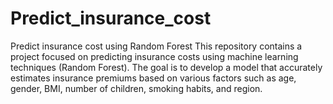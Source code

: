 # Predict_insurance_cost
Predict insurance cost using Random Forest
This repository contains a project focused on predicting insurance costs using machine learning techniques (Random Forest). The goal is to develop a model that accurately estimates insurance premiums based on various factors such as age, gender, BMI, number of children, smoking habits, and region.
